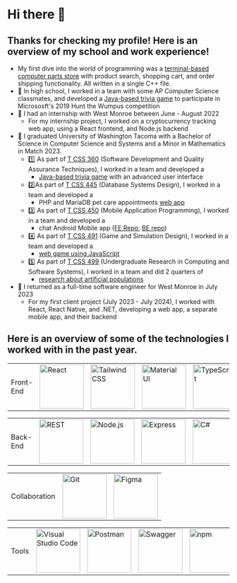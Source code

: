 # Hi there 👋

## Thanks for checking my profile! Here is an overview of my school and work experience!

- My first dive into the world of programming was a <a href="https://github.com/RazConsta/Gaming-Store">terminal-based computer parts store</a> with product search, shopping cart, and order shipping functionality. All written in a single C++ file.
- 🏫 In high school, I worked in a team with some AP Computer Science classmates, and developed a <a href="https://github.com/JEElsner/HuntTheWumpus">Java-based trivia game</a> to participate in Micrososft's 2019 Hunt the Wumpus competition
- 💼 I had an internship with West Monroe between June - August 2022
 	- For my internship project, I worked on a cryptocurrency tracking web app, using a React frontend, and Node.js backend
- 🏫 I graduated University of Washington Tacoma with a Bachelor of Science in Computer Science and Systems and a Minor in Mathematics in Match 2023.
	- 1️⃣ As part of <a href="https://myplan.uw.edu/course/#/courses/TCSS360">T CSS 360</a> (Software Development and Quality Assurance Techniques), I worked in a team and developed a 
		- <a href="https://github.com/drcapybara/OfficeEscape2">Java-based trivia game</a> with an advanced user interface
  	- 2️⃣As part of <a href="https://myplan.uw.edu/course/#/courses/TCSS445">T CSS 445</a> (Database Systems Design), I worked in a team and developed a
  		- PHP and MariaDB pet care appointments <a href="https://github.com/not-damien/PawTastic">web app</a>
  	- 3️⃣ As part of <a href="https://myplan.uw.edu/course/#/courses/TCSS450">T CSS 450</a> (Mobile Application Programming), I worked in a team and developed a
  		- chat Android Mobile app (<a href="https://github.com/RazConsta/Team-2-T-CSS-450">FE Repo</a>, <a href="https://github.com/RazConsta/cultivate-app-web-service">BE repo</a>)
  	- 4️⃣ As part of <a href="https://myplan.uw.edu/course/#/courses/TCSS491">T CSS 491</a> (Game and Simulation Design), I worked in a team and developed a
  		- <a href="https://github.com/sdam53/Space-Doomers">web game using JavaScript</a>
  	- 5️⃣ As part of <a href="https://myplan.uw.edu/course/#/courses/TCSS499">T CSS 499</a> (Undergraduate Research in Computing and Software Systems), I worked in a team and did 2 quarters of
  		- <a href="https://github.com/kvietcong/genetic-modeling">research about artificial populations</a>
- 💼 I returned as a full-time software engineer for West Monroe in July 2023
	- For my first client project (July 2023 - July 2024), I worked with React, React Native, and .NET, developing a web app, a separate mobile app, and their backend

## Here is an overview of some of the technologies I worked with in the past year.

<table>
	<tr>
    		<td>Front-End</td>
	  	<td><img width="100" src="https://user-images.githubusercontent.com/25181517/183897015-94a058a6-b86e-4e42-a37f-bf92061753e5.png" alt="React" title="React"/></td>
           	<td><img width="100" src="https://user-images.githubusercontent.com/25181517/202896760-337261ed-ee92-4979-84c4-d4b829c7355d.png" alt="Tailwind CSS" title="Tailwind CSS"/></td>
           	<td><img width="100" src="https://user-images.githubusercontent.com/25181517/189716630-fe6c084c-6c66-43af-aa49-64c8aea4a5c2.png" alt="Material UI" title="Material UI"/></td>
           	<td><img width="100" src="https://user-images.githubusercontent.com/25181517/183890598-19a0ac2d-e88a-4005-a8df-1ee36782fde1.png" alt="TypeScript" title="TypeScript"/></td>
           	<td><img width="100" src="https://user-images.githubusercontent.com/25181517/187955005-f4ca6f1a-e727-497b-b81b-93fb9726268e.png" alt="Jest" title="Jest"/></td>
	</tr>
</table>

<table>
	<tr>
   		<td>Back-End</td>
	   	<td><img width="100" src="https://user-images.githubusercontent.com/25181517/192107858-fe19f043-c502-4009-8c47-476fc89718ad.png" alt="REST" title="REST"/></td>
           	<td><img width="100" src="https://user-images.githubusercontent.com/25181517/183568594-85e280a7-0d7e-4d1a-9028-c8c2209e073c.png" alt="Node.js" title="Node.js"/></td>
           	<td><img width="100" src="https://user-images.githubusercontent.com/25181517/183859966-a3462d8d-1bc7-4880-b353-e2cbed900ed6.png" alt="Express" title="Express"/></td>
           	<td><img width="100" src="https://user-images.githubusercontent.com/25181517/121405384-444d7300-c95d-11eb-959f-913020d3bf90.png" alt="C#" title="C#"/></td>
	</tr>
</table>
	
<table>
	<tr>
        	<td>Collaboration</td>
    		<td><img width="100" src="https://user-images.githubusercontent.com/25181517/192108372-f71d70ac-7ae6-4c0d-8395-51d8870c2ef0.png" alt="Git" title="Git"/></td>
    		<td><img width="100" src="https://user-images.githubusercontent.com/25181517/189715289-df3ee512-6eca-463f-a0f4-c10d94a06b2f.png" alt="Figma" title="Figma"/></td>
  	</tr>
</table>

<table>
	<tr>
  		<td>Tools</td>
    		<td><img width="100" src="https://user-images.githubusercontent.com/25181517/192108891-d86b6220-e232-423a-bf5f-90903e6887c3.png" alt="Visual Studio Code" title="Visual Studio Code"/></td>
    		<td><img width="100" src="https://user-images.githubusercontent.com/25181517/192109061-e138ca71-337c-4019-8d42-4792fdaa7128.png" alt="Postman" title="Postman"/></td>
    		<td><img width="100" src="https://user-images.githubusercontent.com/25181517/186711335-a3729606-5a78-4496-9a36-06efcc74f800.png" alt="Swagger" title="Swagger"/></td>
    		<td><img width="100" src="https://user-images.githubusercontent.com/25181517/121401671-49102800-c959-11eb-9f6f-74d49a5e1774.png" alt="npm" title="npm"/></td>
    		<td><img width="100" src="https://github-production-user-asset-6210df.s3.amazonaws.com/62091613/261395532-b40892ef-efb8-4b0e-a6b5-d1cfc2f3fc35.png" alt="Vite" title="Vite"/></td>
    		<td><img width="100" src="https://user-images.githubusercontent.com/25181517/184117353-4b437677-c4bb-4f4c-b448-af4920576732.png" alt="Cucumber" title="Cucumber"/></td>
    		<td><img width="100" src="https://user-images.githubusercontent.com/68279555/200387386-276c709f-380b-46cc-81fd-f292985927a8.png" alt="Cypress" title="Cypress"/></td>
	</tr>
</table>

<!--
**RazConsta/RazConsta** is a ✨ _special_ ✨ repository because its `README.md` (this file) appears on your GitHub profile.

Here are some ideas to get you started:

- 🔭 I’m currently working on ...
- 🌱 I’m currently learning ...
- 👯 I’m looking to collaborate on ...
- 🤔 I’m looking for help with ...
- 💬 Ask me about ...
- 📫 How to reach me: ...
- 😄 Pronouns: ...
- ⚡ Fun fact: ...
-->
